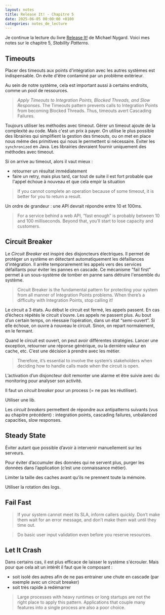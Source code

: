 ```yaml
---
layout: notes
title: Release It! - Chapitre 5
date: 2025-06-05 00:00:00 +0100
categories: notes_de_lecture
---
```

Je continue la lecture du livre [Release It!](https://pragprog.com/titles/mnee2/release-it-second-edition/) de Michael Nygard. 
Voici mes notes sur le chapitre 5, _Stability Patterns_. 

## Timeouts  
Placer des timeouts aux points d'intégration avec les autres systèmes est indispensable. 
On évite d'être contaminé par un problème extérieur. 

Au sein de notre système, cela est important aussi à certains endroits, comme un pool de ressources. 

> *Apply Timeouts to Integration Points, Blocked Threads, and Slow Responses.*
> The Timeouts pattern prevents calls to Integration Points from becoming Blocked Threads. Thus, timeouts avert Cascading Failures.

Toujours utiliser les méthodes avec timeout. 
Gérer un timeout ajoute de la complexité au code. 
Mais c'est un prix à payer. 
On utilise le plus possible des librairies qui simplifient la gestion des timeouts, ou on met en place nous même des primitives qui nous le permettent si nécessaire. 
Eviter les `synchronized` en Java. 
Les librairies devraient fournir uniquement des méthodes avec timeout. 

Si on arrive au timeout, alors il vaut mieux : 
* retourner un résultat immédiatement
* faire un retry, mais plus tard, car tout de suite il est fort probable que l'appel échoue à nouveau et que cela empir la situation

> If you cannot complete an operation because of some timeout, it is better for you to return a result.

Un ordre de grandeur : une API devrait répondre entre 10 et 100ms. 

> For a service behind a web API, “fast enough” is probably between 10 and 100 milliseconds. 
> Beyond that, you’ll start to lose capacity and customers.

## Circuit Breaker
Le _Circuit Breaker_ est inspiré des disjoncteurs électriques. 
Il permet de protéger un système en détectant automatiquement les défaillances d'intégration. 
Il arrête temporairement les appels vers des services défaillants pour éviter les pannes en cascade. 
Ce mécanisme "fail first" permet à un sous-système de tomber en panne sans détruire l'ensemble du système.

> Circuit Breaker is the fundamental pattern for protecting your system from all manner of Integration Points problems. When there’s a difficulty with Integration Points, stop calling it! 

Le circuit a 3 états. 
Au début le circuit est fermé, les appels passent. 
En cas d’échecs répétés le circuit s’ouvre. 
Les appels ne passent plus. 
Au bout d’un certain temps, on réessaie l’opération, dans un état “semi-ouvert”. 
Si elle échoue, on ouvre à nouveau le circuit. 
Sinon, on repart normalement, en le fermant. 

Quand le circuit est ouvert, on peut avoir différentes stratégies. 
Lancer une exception, retourner une réponse générique, ou la dernière valeur en cache, etc. 
C’est une décision à prendre avec les métier. 

> Therefore, it’s essential to involve the system’s stakeholders when deciding how to handle calls made when the circuit is open. 

L’activation d’un disjoncteur doit remonter une alarme et être suivie avec du monitoring pour analyser son activité. 

Il faut un _circuit breaker_ pour un process (= ne pas les réutiliser). 

Utiliser une lib. 

Les *circuit breakers* permettent de répondre aux antipatterns suivants (vus au chapitre précédent) : integration points, cascading failures, unbalanced capacities, slow responses.

## Steady State
Éviter autant que possible d’avoir à intervenir manuellement sur les serveurs. 

Pour éviter d’accumuler des données qui ne servent plus, purger les données dans l’application (c’est une connaissance métier). 

Limiter la taille des caches avant qu’ils ne prennent toute la mémoire. 

Utiliser la rotation des logs.

## Fail Fast
> If your system cannot meet its SLA, inform callers quickly. Don’t make them wait for an error message, and don’t make them wait until they time out.

> Do basic user input validation even before you reserve resources.

## Let It Crash
Dans certains cas, il est plus efficace de laisser le système s'écrouler. 
Mais pour que cela ait un intérêt il faut que le composant : 
* soit isolé des autres afin de ne pas entrainer une chute en cascade (par exemple avec un circuit breaker)
* soit très rapide à redémarrer

> Large processes with heavy runtimes or long startups are not the right place to apply this pattern. 
> Applications that couple many features into a single process are also a poor choice. 
